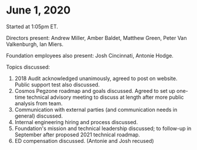June 1, 2020
=================================

Started at 1:05pm ET.

Directors present: Andrew Miller, Amber Baldet, Matthew Green, Peter Van Valkenburgh, Ian Miers.

Foundation employees also present: Josh Cincinnati, Antonie Hodge.

Topics discussed:

1. 2018 Audit acknowledged unanimously, agreed to post on website. Public
	 support test also discussed.
2. Cosmos Pegzone roadmap and goals discussed. Agreed to set up one-time
	 technical advisory meeting to discuss at length after more public analysis
	 from team.
3. Communication with external parties (and communication needs in general)
	 discussed.
4. Internal engineering hiring and process discussed.
5. Foundation's mission and technical leadership discussed; to follow-up in
	 September after proposed 2021 technical roadmap.
6. ED compensation discussed. (Antonie and Josh recused)
